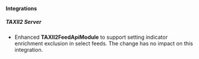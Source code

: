 
#### Integrations

##### TAXII2 Server

- Enhanced **TAXII2FeedApiModule** to support setting indicator enrichment exclusion in select feeds. The change has no impact on this integration.
